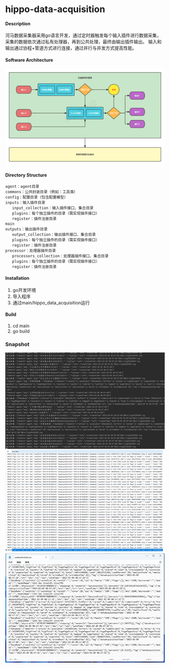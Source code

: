# hippo-data-acquisition

#### Description
河马数据采集器采用go语言开发，通过定时器触发每个输入插件进行数据采集，采集的数据依次通过私有处理器，再到公共处理，最终由输出插件输出。
输入和输出通过协程+管道方式进行连接，通过并行与并发方式提高性能。

#### Software Architecture
<img src="readme/轻量数据采集工具.png">

#### Directory Structure
```
agent：agent目录
commons：公共封装目录（例如：工具类） 
config：配置目录（包含配置模型）
inputs：输入插件目录
   input_collection：输入插件接口、集合目录
   plugins：每个独立插件的目录（需实现插件接口）
   register：插件注册目录
main
outputs：输出插件目录
   output_collection：输出插件接口、集合目录
   plugins：每个独立插件的目录（需实现插件接口）
   register：插件注册目录
processor：处理器插件目录
   processors_collection：处理器插件接口、集合目录
   plugins：每个独立插件的目录（需实现插件接口）
   register：插件注册目录

```

#### Installation
1.  go开发环境
2.  导入程序
3.  通过main/hippo_data_acquisition运行

#### Build

1. cd main
2. go build

### Snapshot
<img src="readme/snapshot1.png"> </br>
<img src="readme/snapshot2.png"> </br>
<img src="readme/snapshot3.png"> </br>



